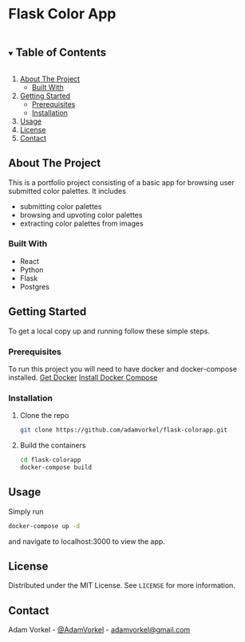 # Flask Color App

<!-- TABLE OF CONTENTS -->
<details open="open">
  <summary><h2 style="display: inline-block">Table of Contents</h2></summary>
  <ol>
    <li>
      <a href="#about-the-project">About The Project</a>
      <ul>
        <li><a href="#built-with">Built With</a></li>
      </ul>
    </li>
    <li>
      <a href="#getting-started">Getting Started</a>
      <ul>
        <li><a href="#prerequisites">Prerequisites</a></li>
        <li><a href="#installation">Installation</a></li>
      </ul>
    </li>
    <li><a href="#usage">Usage</a></li>
    <!-- <li><a href="#roadmap">Roadmap</a></li> -->
    <li><a href="#license">License</a></li>
    <li><a href="#contact">Contact</a></li>
  </ol>
</details>



<!-- ABOUT THE PROJECT -->
## About The Project

This is a portfolio project consisting of a basic app for browsing user submitted color palettes. It includes

- submitting color palettes
- browsing and upvoting color palettes
- extracting color palettes from images

### Built With

* React
* Python  
* Flask
* Postgres



<!-- GETTING STARTED -->
## Getting Started

To get a local copy up and running follow these simple steps.

### Prerequisites

To run this project you will need to have docker and docker-compose installed.
[Get Docker](https://docs.docker.com/get-docker/)
[Install Docker Compose](https://docs.docker.com/compose/install/)


### Installation

1. Clone the repo
   ```sh
   git clone https://github.com/adamvorkel/flask-colorapp.git
   ```
2. Build the containers
   ```sh
   cd flask-colorapp
   docker-compose build
   ```


<!-- USAGE EXAMPLES -->
## Usage

Simply run 
```sh
docker-compose up -d
```
and navigate to localhost:3000 to view the app.

<!-- ROADMAP 
## Roadmap

See the [open issues](https://github.com/github_username/repo_name/issues) for a list of proposed features (and known issues).
-->

<!-- LICENSE -->
## License

Distributed under the MIT License. See `LICENSE` for more information.



<!-- CONTACT -->
## Contact

Adam Vorkel - [@AdamVorkel](https://twitter.com/AdamVorkel) - adamvorkel@gmail.com